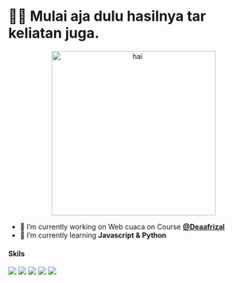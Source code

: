 # 👋😄 Mulai aja dulu hasilnya tar keliatan juga.

<p align="center">
<img src="https://media2.giphy.com/media/v1.Y2lkPTc5MGI3NjExN2lvZDFtbDlibjhocXZ1MnBxaXA5cW91bndqZzhvbXV6bWc5ajhmNCZlcD12MV9pbnRlcm5hbF9naWZfYnlfaWQmY3Q9Zw/DHYNyjAqrqkzm/giphy.gif" alt="hai"/ width="330"> 
</p>

<!--
**Marko1705/Marko1705** is a ✨ _special_ ✨ repository because its `README.md` (this file) appears on your GitHub profile.

Here are some ideas to get you started:

- 🔭 I’m currently working on ...
- 🌱 I’m currently learning ...
- 👯 I’m looking to collaborate on ...
- 🤔 I’m looking for help with ...
- 💬 Ask me about ...
- 📫 How to reach me: ...
- 😄 Pronouns: ...
- ⚡ Fun fact: ...
-->

- 🔭 I’m currently working on Web cuaca on Course [**@Deaafrizal**](https://github.com/deaafrizal)
- 🌱 I’m currently learning **Javascript & Python**

#### Skils

<img src="https://img.shields.io/badge/HTML5-E34F26?style=for-the-badge&logo=html5&logoColor=white" />
<img src="https://img.shields.io/badge/CSS3-1572B6?style=for-the-badge&logo=css3&logoColor=white" />
<img src="https://img.shields.io/badge/JavaScript-323330?style=for-the-badge&logo=javascript&logoColor=F7DF1E" />
<img src="https://img.shields.io/badge/Python-FFD43B?style=for-the-badge&logo=python&logoColor=blue" />
<img src="https://img.shields.io/badge/ChatGPT-74aa9c?style=for-the-badge&logo=openai&logoColor=white" />
